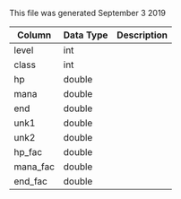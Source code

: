 This file was generated September 3 2019

| Column   | Data Type | Description |
| -------- | --------- | ----------- |
| level    | int       |             |
| class    | int       |             |
| hp       | double    |             |
| mana     | double    |             |
| end      | double    |             |
| unk1     | double    |             |
| unk2     | double    |             |
| hp_fac   | double    |             |
| mana_fac | double    |             |
| end_fac  | double    |             |